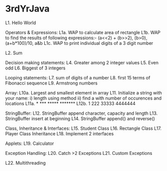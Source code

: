 # 3rdYrJava

L1. Hello World

Operators & Expressions:
L1a. WAP to calculate area of rectangle
L1b. WAP to find the results of following expressions:- (a<<2) + (b>>2), (b>0), (a+b*100)/10, a&b
L1c. WAP to print individual digits of a 3 digit number

L2. Sum

Decision making statements:
L4. Greater among 2 integer values
L5. Even odd
L6. Biggest of 3 integers

Looping statements:
L7. sum of digits of a number
L8. first 15 terms of Fibonacci sequence
L9. Armstrong numbers

Array:
L10a. Largest and smallest element in array
L11. Initialize a string with your name: i) length using method ii) find a with number of occurences and locations
L11a.    *
     	***
       *****
      *******
L12b.   1
       222
      33333
     4444444

StringBuffer:
L12. StringBuffer append character, capacity and length
L13. StringBuffer insert at beginning
L14. StringBuffer append() and reverse()

Class, Inheritance & Interfaces:
L15. Student Class
L16. Rectangle Class
L17. Player Class Inheritance
L18. Implement 2 interfaces

Applets:
L19. Calculator

Exception Handling:
L20. Catch >2 Exceptions
L21. Custom Exceptions

L22. Multithreading
